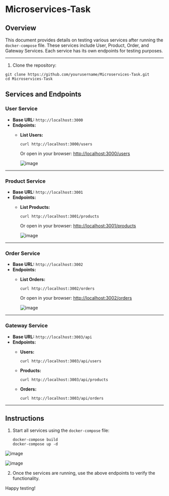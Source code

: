 # Microservices-Task

## Overview
This document provides details on testing various services after running the `docker-compose` file. These services include User, Product, Order, and Gateway Services. Each service has its own endpoints for testing purposes.

---

1. Clone the repository:

  ```
  git clone https://github.com/yourusername/Microservices-Task.git
  cd Microservices-Task
  ```

## Services and Endpoints

### **User Service**

- **Base URL:** `http://localhost:3000`
- **Endpoints:**
  - **List Users:**  
    ```
    curl http://localhost:3000/users
    ```
    
    Or open in your browser: [http://localhost:3000/users](http://localhost:3000/users)

    ![image](https://github.com/user-attachments/assets/1927e231-5d41-48e1-b591-ebb6e5c87b5a)

---

### **Product Service**
- **Base URL:** `http://localhost:3001`
- **Endpoints:**
  - **List Products:**  
    ```
    curl http://localhost:3001/products
    ```
    Or open in your browser: [http://localhost:3001/products](http://localhost:3001/products)

    ![image](https://github.com/user-attachments/assets/d682f79e-3c5f-46a4-8b9f-d844aa0c448d)

---

### **Order Service**
- **Base URL:** `http://localhost:3002`
- **Endpoints:**
  - **List Orders:**  
    ```
    curl http://localhost:3002/orders
    ```
    Or open in your browser: [http://localhost:3002/orders](http://localhost:3002/orders)

    ![image](https://github.com/user-attachments/assets/da35043b-8e3d-43c0-8005-afe59b2f12f7)

---

### **Gateway Service**
- **Base URL:** `http://localhost:3003/api`
- **Endpoints:**
  - **Users:**  
    
    ```
    curl http://localhost:3003/api/users
    ```
  - **Products:**  
    ```
    curl http://localhost:3003/api/products
    ```
  - **Orders:**  
    ```
    curl http://localhost:3003/api/orders
    ```

---

## Instructions
1. Start all services using the `docker-compose` file:

    ```
    docker-compose build
    docker-compose up -d
    ```


  ![image](https://github.com/user-attachments/assets/b3f5969e-5cc1-4d04-8403-81f0694b9537)

  ![image](https://github.com/user-attachments/assets/c3666f3a-99d1-4479-976c-4ea7f8b978bc)


2. Once the services are running, use the above endpoints to verify the functionality.

Happy testing!
